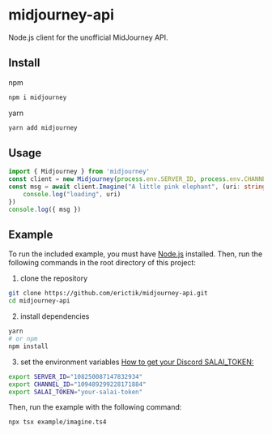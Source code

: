 # midjourney-api

Node.js client for the unofficial MidJourney API.

## Install

npm

```bash
npm i midjourney
```

yarn

```bash
yarn add midjourney
```

## Usage

```typescript
import { Midjourney } from 'midjourney'
const client = new Midjourney(process.env.SERVER_ID, process.env.CHANNEL_ID, process.env.SALAI_TOKEN)
const msg = await client.Imagine("A little pink elephant", (uri: string) => {
    console.log("loading", uri)
})
console.log({ msg })
```

## Example

To run the included example, you must have [Node.js](https://nodejs.org/en/) installed. Then, run the following commands in the root directory of this project:

1. clone the repository

```bash
git clone https://github.com/erictik/midjourney-api.git
cd midjourney-api
```

2. install dependencies

```bash
yarn
# or npm
npm install
```

3. set the environment variables
   [How to get your Discord SALAI_TOKEN:](https://www.androidauthority.com/get-discord-token-3149920/)

```bash
export SERVER_ID="108250087147832934"
export CHANNEL_ID="109489299228171884"
export SALAI_TOKEN="your-salai-token"
```

Then, run the example with the following command:

```bash
npx tsx example/imagine.ts4
```
